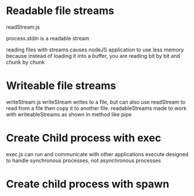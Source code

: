 # Readable file streams
readStream.js

process.stdin is a readable stream

reading files with streams causes nodeJS application to use less memory
because instead of loading it into a buffer, you are reading bit by bit and chunk
by chunk

# Writeable file streams
writeStream.js
writeStream writes to a file, but can also use readStream to read from a file then copy it to another file.
readableStreams made to work with writeableStreams as shown in method like pipe

# Create Child process with exec
exec.js
can run and communicate with other applications
execute designed to handle synchronous processes, not asynchronous processes

# Create child process with spawn
